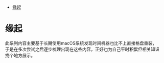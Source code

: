 <!--ts-->
* [缘起](#缘起)

<!-- Created by https://github.com/ekalinin/github-markdown-toc -->
<!-- Added by: runner, at: Sat Jul 30 03:11:52 UTC 2022 -->

<!--te-->
# 缘起

此系列内容主要基于长期使用macOS系统发现时间机器也比不上直接格盘重装，于是在多次尝试之后逐步梳理出现在这些内容。正好也为自己平时积累但相关知识找个地方展示。